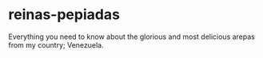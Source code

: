 # reinas-pepiadas
Everything you need to know about the glorious and most delicious arepas from my country; Venezuela.
